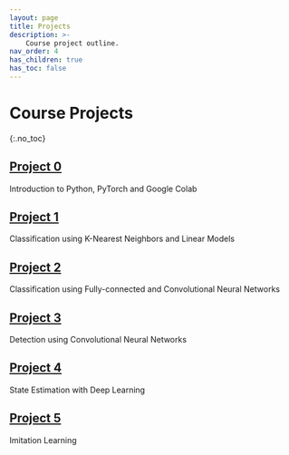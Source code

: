 ```yaml
---
layout: page
title: Projects
description: >-
    Course project outline.
nav_order: 4
has_children: true
has_toc: false
---
```


# Course Projects
{:.no_toc}

<!-- ## Table of contents
{: .no_toc .text-delta }

1. TOC
{:toc}

--- -->


## [Project 0](/CSCI5980-F24-DeepRob/projects/project0)

Introduction to Python, PyTorch and Google Colab

## [Project 1](/CSCI5980-F24-DeepRob/projects/)

Classification using K-Nearest Neighbors and Linear Models

## [Project 2](/CSCI5980-F24-DeepRob/projects/)

Classification using Fully-connected and Convolutional Neural Networks

## [Project 3](/CSCI5980-F24-DeepRob/projects/)

Detection using Convolutional Neural Networks

## [Project 4](/CSCI5980-F24-DeepRob/projects/)

State Estimation with Deep Learning

## [Project 5](/CSCI5980-F24-DeepRob/projects/)

Imitation Learning

<!-- ## Final Project

Published paper review, presentation, reproduction, extension and report -->


